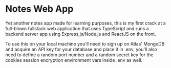 # Notes Web App

Yet another notes app made for learning purposes, this is my first crack at a full-blown fullstack web application that uses TypeScript and runs a backend server app using Express.js/Node.js and ReactJS on the front.

To use this on your local machine you'll need to sign up on Atlas' MongoDB and acquire an API key for your database and place it in .env, you'll also need to define a random port number and a random secret key for the cookies session encryption environment vars inside .env as well.

